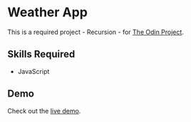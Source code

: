 # Weather App
This is a required project - Recursion - for [The Odin Project](https://www.theodinproject.com/).

## Skills Required
- JavaScript

## Demo
Check out the [live demo](https://sjdumas.github.io/recursion).